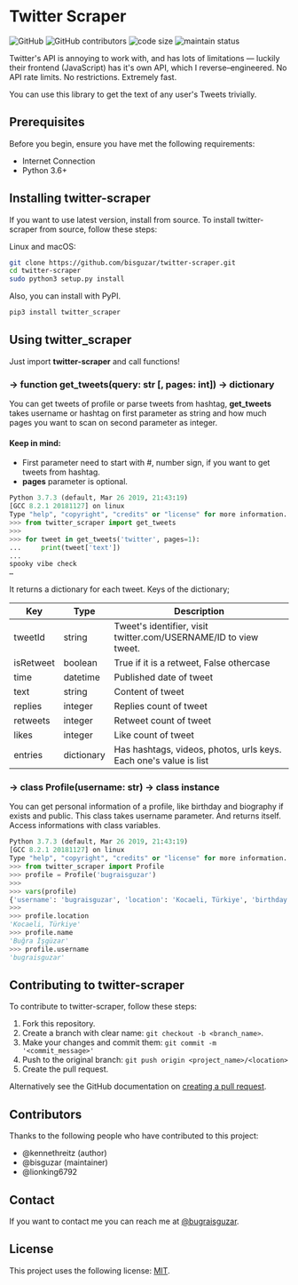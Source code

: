 # Twitter Scraper

![GitHub](https://img.shields.io/github/license/bisguzar/twitter-scraper) ![GitHub contributors](https://img.shields.io/github/contributors/bisguzar/twitter-scraper) ![code size](https://img.shields.io/github/languages/code-size/bisguzar/twitter-scraper) ![maintain status](https://img.shields.io/maintenance/yes/2020)

Twitter's API is annoying to work with, and has lots of limitations — luckily their frontend (JavaScript) has it's own API, which I reverse–engineered. No API rate limits. No restrictions. Extremely fast.

You can use this library to get the text of any user's Tweets trivially.

## Prerequisites

Before you begin, ensure you have met the following requirements:

* Internet Connection
* Python 3.6+

## Installing twitter-scraper

If you want to use latest version, install from source. To install twitter-scraper from source, follow these steps:

Linux and macOS:
```bash
git clone https://github.com/bisguzar/twitter-scraper.git
cd twitter-scraper
sudo python3 setup.py install 
```

Also, you can install with PyPI.

```bash
pip3 install twitter_scraper
```

## Using twitter_scraper

Just import **twitter-scraper** and call functions!


### → function **get_tweets(query: str [, pages: int])** -> dictionary
You can get tweets of profile or parse tweets from hashtag, **get_tweets** takes username or hashtag on first parameter as string and how much pages you want to scan on second parameter as integer. 

#### Keep in mind:
* First parameter need to start with #, number sign, if you want to get tweets from hashtag.
* **pages** parameter is optional.

```python
Python 3.7.3 (default, Mar 26 2019, 21:43:19) 
[GCC 8.2.1 20181127] on linux
Type "help", "copyright", "credits" or "license" for more information.
>>> from twitter_scraper import get_tweets
>>> 
>>> for tweet in get_tweets('twitter', pages=1):
...     print(tweet['text'])
... 
spooky vibe check
…
```

It returns a dictionary for each tweet. Keys of the dictionary;

| Key       | Type       | Description                                                      |
|-----------|------------|------------------------------------------------------------------|
| tweetId   | string     | Tweet's identifier, visit twitter.com/USERNAME/ID to view tweet. |
| isRetweet | boolean    | True if it is a retweet, False othercase                         |
| time      | datetime   | Published date of tweet                                          |
| text      | string     | Content of tweet                                                 |
| replies   | integer    | Replies count of tweet                                           |
| retweets  | integer    | Retweet count of tweet                                           |
| likes     | integer    | Like count of tweet                                              |
| entries   | dictionary | Has hashtags, videos, photos, urls keys. Each one's value is list|


### → class **Profile(username: str)** -> class instance
You can get personal information of a profile, like birthday and biography if exists and public. This class takes username parameter. And returns itself. Access informations with class variables.


```python
Python 3.7.3 (default, Mar 26 2019, 21:43:19) 
[GCC 8.2.1 20181127] on linux
Type "help", "copyright", "credits" or "license" for more information.
>>> from twitter_scraper import Profile
>>> profile = Profile('bugraisguzar')
>>> 
>>> vars(profile)
{'username': 'bugraisguzar', 'location': 'Kocaeli, Türkiye', 'birthday': None, 'profile_photo': 'https://pbs.twimg.com/profile_images/1116760468633288715/9prl254I_400x400.png', 'name': 'Buğra İşgüzar', 'biography': ('geliştirici', []), 'website': 'bisguzar.com', 'followers_count': 432, 'likes_count': 2468, 'following_count': 240, 'tweets_count': 749}
>>> 
>>> profile.location
'Kocaeli, Türkiye'
>>> profile.name
'Buğra İşgüzar'
>>> profile.username
'bugraisguzar'
```


## Contributing to twitter-scraper
To contribute to twitter-scraper, follow these steps:

1. Fork this repository.
2. Create a branch with clear name: `git checkout -b <branch_name>`.
3. Make your changes and commit them: `git commit -m '<commit_message>'`
4. Push to the original branch: `git push origin <project_name>/<location>`
5. Create the pull request.

Alternatively see the GitHub documentation on [creating a pull request](https://help.github.com/en/github/collaborating-with-issues-and-pull-requests/creating-a-pull-request).

## Contributors

Thanks to the following people who have contributed to this project:

* @kennethreitz (author)
* @bisguzar (maintainer)
* @lionking6792



## Contact
If you want to contact me you can reach me at [@bugraisguzar](https://twitter.com/bugraisguzar).


## License
This project uses the following license: [MIT](https://github.com/bisguzar/twitter-scraper/blob/master/LICENSE).
